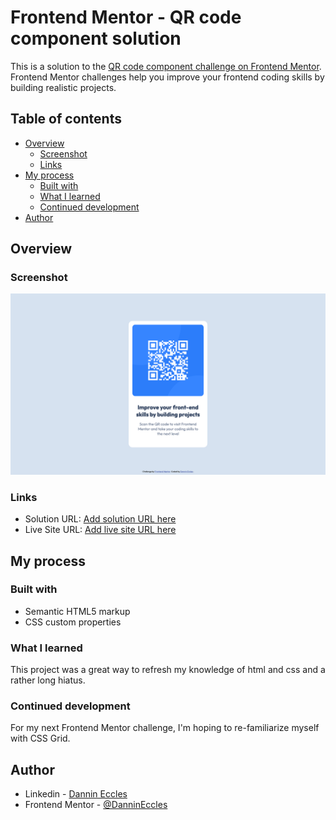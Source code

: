 # Frontend Mentor - QR code component solution

This is a solution to the [QR code component challenge on Frontend Mentor](https://www.frontendmentor.io/challenges/qr-code-component-iux_sIO_H). 
Frontend Mentor challenges help you improve your frontend coding skills by building realistic projects. 

## Table of contents

- [Overview](#overview)
  - [Screenshot](#screenshot)
  - [Links](#links)
- [My process](#my-process)
  - [Built with](#built-with)
  - [What I learned](#what-i-learned)
  - [Continued development](#continued-development)
- [Author](#author)

## Overview

### Screenshot

![Screenshot of web page](./images/QR_Component_Screenshot.png)

### Links

- Solution URL: [Add solution URL here](https://your-solution-url.com)
- Live Site URL: [Add live site URL here](https://your-live-site-url.com)

## My process

### Built with

- Semantic HTML5 markup
- CSS custom properties

### What I learned

This project was a great way to refresh my knowledge of html and css and a rather
long hiatus.

### Continued development

For my next Frontend Mentor challenge, I'm hoping to re-familiarize myself
with CSS Grid.

## Author

- Linkedin - [Dannin Eccles](https://www.linkedin.com/in/dannin-eccles/)
- Frontend Mentor - [@DanninEccles](https://www.frontendmentor.io/profile/DanninEccles)